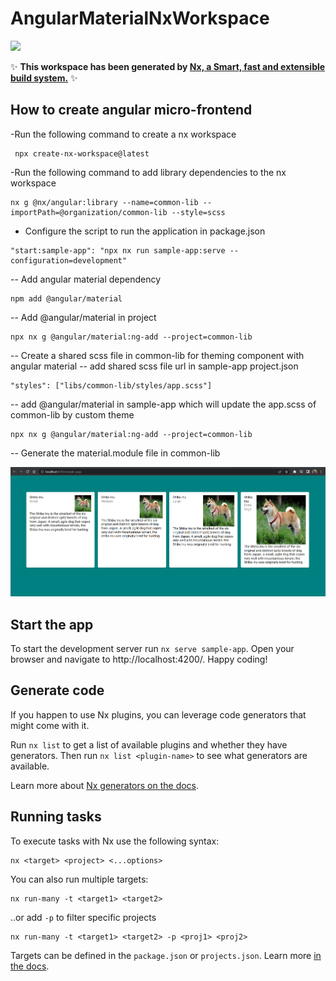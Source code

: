 # AngularMaterialNxWorkspace

<a alt="Nx logo" href="https://nx.dev" target="_blank" rel="noreferrer"><img src="https://raw.githubusercontent.com/nrwl/nx/master/images/nx-logo.png" width="45"></a>

✨ **This workspace has been generated by [Nx, a Smart, fast and extensible build system.](https://nx.dev)** ✨


## How to create angular micro-frontend
-Run the following command to create a nx workspace
```
 npx create-nx-workspace@latest 
 ```
-Run the following command to add library dependencies  to the nx workspace 
```
nx g @nx/angular:library --name=common-lib --importPath=@organization/common-lib --style=scss
```
- Configure the script to run the application in package.json 
```
"start:sample-app": "npx nx run sample-app:serve --configuration=development"
```
-- Add angular material dependency 
```
npm add @angular/material
```
-- Add @angular/material in project 
```
npx nx g @angular/material:ng-add --project=common-lib
```
-- Create a shared scss file in common-lib for theming component with angular material
-- add shared scss file url in sample-app project.json 
```
"styles": ["libs/common-lib/styles/app.scss"]
```
-- add @angular/material in sample-app  which will update the app.scss of common-lib by custom theme
```
npx nx g @angular/material:ng-add --project=common-lib
```
-- Generate the material.module file in common-lib

![Alt text](image.png)
## Start the app

To start the development server run `nx serve sample-app`. Open your browser and navigate to http://localhost:4200/. Happy coding!


## Generate code

If you happen to use Nx plugins, you can leverage code generators that might come with it.

Run `nx list` to get a list of available plugins and whether they have generators. Then run `nx list <plugin-name>` to see what generators are available.

Learn more about [Nx generators on the docs](https://nx.dev/plugin-features/use-code-generators).

## Running tasks

To execute tasks with Nx use the following syntax:

```
nx <target> <project> <...options>
```

You can also run multiple targets:

```
nx run-many -t <target1> <target2>
```

..or add `-p` to filter specific projects

```
nx run-many -t <target1> <target2> -p <proj1> <proj2>
```

Targets can be defined in the `package.json` or `projects.json`. Learn more [in the docs](https://nx.dev/core-features/run-tasks).
